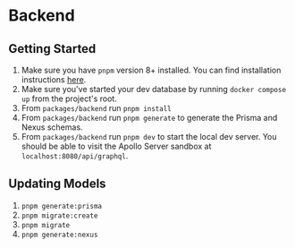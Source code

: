 # Backend

## Getting Started

1. Make sure you have `pnpm` version 8+ installed. You can find installation instructions [here](https://pnpm.io/installation).
2. Make sure you've started your dev database by running `docker compose up` from the project's root.
3. From `packages/backend` run `pnpm install`
4. From `packages/backend` run `pnpm generate` to generate the Prisma and Nexus schemas.
5. From `packages/backend` run `pnpm dev` to start the local dev server. You should be able to visit the Apollo Server sandbox at `localhost:8080/api/graphql`.

## Updating Models

1. `pnpm generate:prisma`
2. `pnpm migrate:create`
3. `pnpm migrate`
4. `pnpm generate:nexus`

